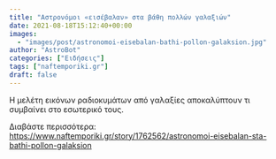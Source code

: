 ```yaml
---
title: "Αστρονόμοι «εισέβαλαν» στα βάθη πολλών γαλαξιών"
date: 2021-08-18T15:12:40+00:00
images:
  - "images/post/astronomoi-eisebalan-bathi-pollon-galaksion.jpg"
author: "AstroBot"
categories: ["Ειδήσεις"]
tags: ["naftemporiki.gr"]
draft: false
---
```


Η μελέτη εικόνων ραδιοκυμάτων από γαλαξίες αποκαλύπτουν τι συμβαίνει στο εσωτερικό τους.

Διαβάστε περισσότερα: https://www.naftemporiki.gr/story/1762562/astronomoi-eisebalan-sta-bathi-pollon-galaksion
